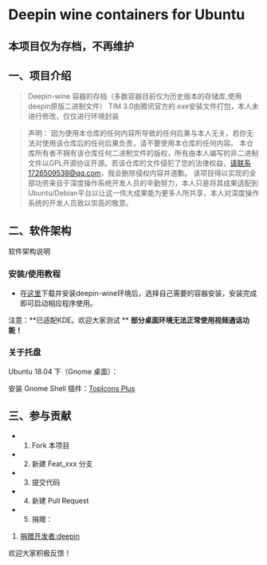 # Deepin wine containers for Ubuntu

## 本项目仅为存档，不再维护

## 一、项目介绍

> Deepin-wine 容器的存档（多数容器目前仅为历史版本的存储库,使用deepin原版二进制文件）
> TIM 3.0由腾讯官方的.exe安装文件打包，本人未进行修改，仅仅进行环境封装

>声明：
>因为使用本仓库的任何内容所导致的任何后果与本人无关，若你无法对使用该仓库后的任何后果负责，请不要使用本仓库的任何内容。
>本仓库所有者不拥有该仓库任何二进制文件的版权，所有由本人编写的非二进制文件以GPL开源协议开源。若该仓库的文件侵犯了您的法律权益，请联系1726509538@qq.com，我会删除侵权内容并道歉。
>该项目得以实现的全部功劳来自于深度操作系统开发人员的辛勤努力，本人只是将其成果适配到Ubuntu/Debian平台以让这一伟大成果能为更多人所共享，本人对深度操作系统的开发人员致以崇高的敬意。

## 二、软件架构

软件架构说明

### 安装/使用教程

* 在[这里](https://github.com/wszqkzqk/deepin-wine-ubuntu)下载并安装deepin-wine环境后，选择自己需要的容器安装，安装完成即可启动相应程序使用。

注意：**已适配KDE。欢迎大家测试 **
     **部分桌面环境无法正常使用视频通话功能！**

### 关于托盘

Ubuntu 18.04 下（Gnome 桌面）：

安装 Gnome Shell 插件：[TopIcons Plus](https://extensions.gnome.org/extension/1031/topicons/)

## 三、参与贡献

* 1. Fork 本项目
* 2. 新建 Feat_xxx 分支
* 3. 提交代码
* 4. 新建 Pull Request
* 5. 捐赠：
1. [捐赠开发者:deepin](https://bbs.deepin.org/forum.php?mod=viewthread&tid=40784&extra=page%3D1)



欢迎大家积极反馈！

